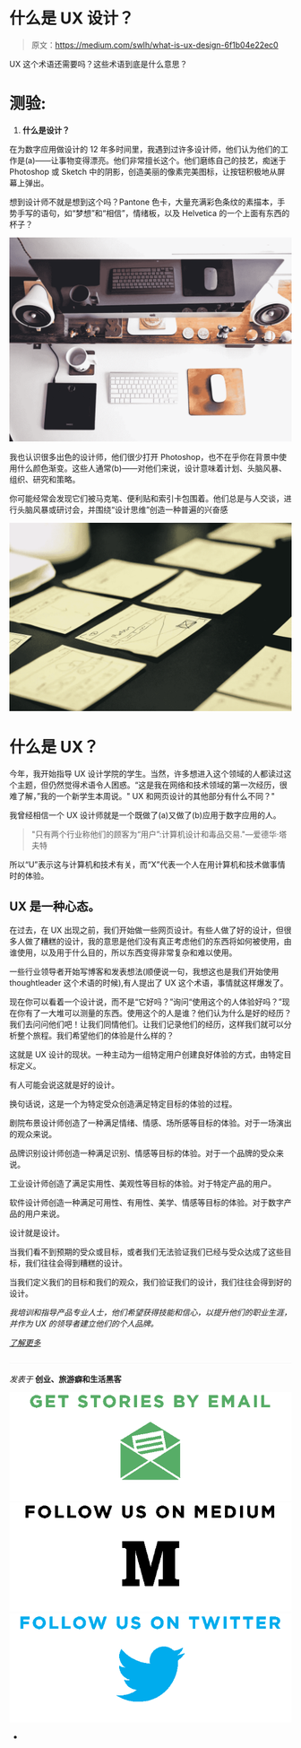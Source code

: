 # 什么是 UX 设计？

> 原文：<https://medium.com/swlh/what-is-ux-design-6f1b04e22ec0>

UX 这个术语还需要吗？这些术语到底是什么意思？

# 测验:

1.  **什么是设计？**

在为数字应用做设计的 12 年多时间里，我遇到过许多设计师，他们认为他们的工作是(a)——让事物变得漂亮。他们非常擅长这个。他们磨练自己的技艺，痴迷于 Photoshop 或 Sketch 中的阴影，创造美丽的像素完美图标，让按钮积极地从屏幕上弹出。

想到设计师不就是想到这个吗？Pantone 色卡，大量充满彩色条纹的素描本，手势手写的语句，如“梦想”和“相信”，情绪板，以及 Helvetica 的一个上面有东西的杯子？

![](img/34a70e53ee1a5b759321f6e58612a703.png)

我也认识很多出色的设计师，他们很少打开 Photoshop，也不在乎你在背景中使用什么颜色渐变。这些人通常(b)——对他们来说，设计意味着计划、头脑风暴、组织、研究和策略。

你可能经常会发现它们被马克笔、便利贴和索引卡包围着。他们总是与人交谈，进行头脑风暴或研讨会，并围绕“设计思维”创造一种普遍的兴奋感

![](img/001daa2def04c1245660802c1d92affa.png)

# 什么是 UX？

今年，我开始指导 UX 设计学院的学生。当然，许多想进入这个领域的人都读过这个主题，但仍然觉得术语令人困惑。“这是我在网络和技术领域的第一次经历，很难了解，”我的一个新学生本周说。" UX 和网页设计的其他部分有什么不同？"

我曾经相信一个 UX 设计师就是一个既做了(a)又做了(b)应用于数字应用的人。

> "只有两个行业称他们的顾客为“用户”:计算机设计和毒品交易."—爱德华·塔夫特

所以“U”表示这与计算机和技术有关，而“X”代表一个人在用计算机和技术做事情时的体验。

## UX 是一种心态。

在过去，在 UX 出现之前，我们开始做一些网页设计。有些人做了好的设计，但很多人做了糟糕的设计，我的意思是他们没有真正考虑他们的东西将如何被使用，由谁使用，以及用于什么目的，所以东西变得非常复杂和难以使用。

一些行业领导者开始写博客和发表想法(顺便说一句，我想这也是我们开始使用 thoughtleader 这个术语的时候),有人提出了 UX 这个术语，事情就这样爆发了。

现在你可以看着一个设计说，而不是“它好吗？”询问“使用这个的人体验好吗？”现在你有了一大堆可以测量的东西。使用这个的人是谁？他们认为什么是好的经历？我们去问问他们吧！让我们同情他们。让我们记录他们的经历，这样我们就可以分析整个旅程。我们希望他们的体验是什么样的？

这就是 UX 设计的现状。一种主动为一组特定用户创建良好体验的方式，由特定目标定义。

有人可能会说这就是好的设计。

换句话说，这是一个为特定受众创造满足特定目标的体验的过程。

剧院布景设计师创造了一种满足情绪、情感、场所感等目标的体验。对于一场演出的观众来说。

品牌识别设计师创造一种满足识别、情感等目标的体验。对于一个品牌的受众来说。

工业设计师创造了满足实用性、美观性等目标的体验。对于特定产品的用户。

软件设计师创造一种满足可用性、有用性、美学、情感等目标的体验。对于数字产品的用户来说。

设计就是设计。

当我们看不到预期的受众或目标，或者我们无法验证我们已经与受众达成了这些目标，我们往往会得到糟糕的设计。

当我们定义我们的目标和我们的观众，我们验证我们的设计，我们往往会得到好的设计。

*我培训和指导产品专业人士，他们希望获得技能和信心，以提升他们的职业生涯，并作为 UX 的领导者建立他们的个人品牌。*

[*了解更多*](https://www.sarahharrison.co/ux-mentorship)

![](img/c1192ebad88d6b1fc6ae1d6a2bc61154.png)

*发表于* **创业、旅游癖和生活黑客**

[![](img/de26c089e79a3a2a25d2b750ff6db50f.png)](http://supply.us9.list-manage.com/subscribe?u=310af6eb2240d299c7032ef6c&id=d28d8861ad)[![](img/f47a578114e0a96bdfabc3a5400688d5.png)](https://blog.growth.supply/)[![](img/c1351daa9c4f0c8ac516addb60c82f6b.png)](https://twitter.com/swlh_)

-